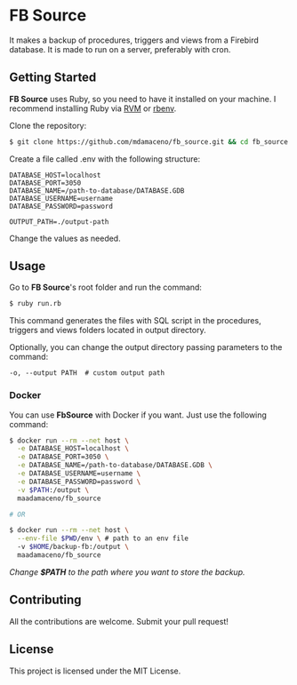 # FB Source

It makes a backup of procedures, triggers and views from a Firebird database. It is made to run on a server, preferably with cron.

## Getting Started

**FB Source** uses Ruby, so you need to have it installed on your machine. I recommend installing Ruby via [RVM](https://rvm.io/) or [rbenv](https://github.com/rbenv/rbenv).

Clone the repository:

``` bash
$ git clone https://github.com/mdamaceno/fb_source.git && cd fb_source
```

Create a file called .env with the following structure:

```
DATABASE_HOST=localhost
DATABASE_PORT=3050
DATABASE_NAME=/path-to-database/DATABASE.GDB
DATABASE_USERNAME=username
DATABASE_PASSWORD=password

OUTPUT_PATH=./output-path
```

Change the values as needed.

## Usage

Go to **FB Source**'s root folder and run the command:

``` bash
$ ruby run.rb
```

This command generates the files with SQL script in the procedures, triggers and views folders located in output directory.

Optionally, you can change the output directory passing parameters to the command:

```
-o, --output PATH  # custom output path
```

### Docker

You can use **FbSource** with Docker if you want. Just use the following command:

``` bash
$ docker run --rm --net host \
  -e DATABASE_HOST=localhost \
  -e DATABASE_PORT=3050 \
  -e DATABASE_NAME=/path-to-database/DATABASE.GDB \
  -e DATABASE_USERNAME=username \
  -e DATABASE_PASSWORD=password \
  -v $PATH:/output \
  maadamaceno/fb_source

# OR

$ docker run --rm --net host \
  --env-file $PWD/env \ # path to an env file
  -v $HOME/backup-fb:/output \
  maadamaceno/fb_source

```

*Change **$PATH** to the path where you want to store the backup.*

## Contributing

All the contributions are welcome. Submit your pull request!

## License

This project is licensed under the MIT License.
